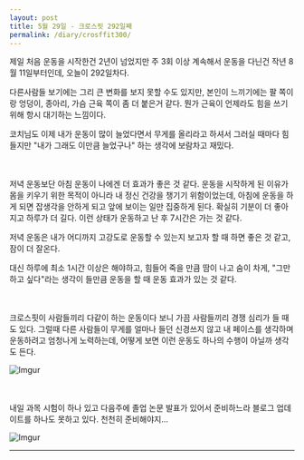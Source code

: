 ```yaml
---
layout: post
title: 5월 29일 - 크로스핏 292일째
permalink: /diary/crosffit300/
---
```


제일 처음 운동을 시작한건 2년이 넘었지만 주 3회 이상 계속해서 운동을 다닌건 작년 8월 11일부터인데, 오늘이 292일차다. 

다른사람들 보기에는 그리 큰 변화를 보지 못할 수도 있지만, 본인이 느끼기에는 팔 쪽이랑 엉덩이, 종아리, 가슴 근육 쪽이 좀 더 붙은거 같다. 뭔가 근육이 언제라도 힘을 쓰기 위해 항시 대기하는 느낌이다. 

코치님도 이제 내가 운동이 많이 늘었다면서 무게를 올리라고 하셔서 그러실 때마다 힘들지만 "내가 그래도 이만큼 늘었구나" 하는 생각에 보람차고 재밌다.  

<br>
<br>
저녁 운동보단 아침 운동이 나에겐 더 효과가 좋은 것 같다. 운동을 시작하게 된 이유가 몸을 키우기 위한 목적이 아니라 내 정신 건강을 챙기기 위함이었는데, 아침에 운동을 하게 되면 잡생각을 안하게 되고 앞에 보이는 일만 집중하게 된다. 확실히 기분이 더 좋아지고 하루가 더 길다. 이런 상태가 운동하고 난 후 7시간은 가는 것 같다.  

저녁 운동은 내가 어디까지 고강도로 운동할 수 있는지 보고자 할 때 하면 좋은 것 같고, 잠이 더 잘온다.  

대신 하루에 최소 1시간 이상은 해야하고, 힘들어 죽을 만큼 땀이 나고 숨이 차게, "그만 하고 싶다"라는 생각이 들만큼 운동을 할 때 운동 효과가 있는 것 같다.  

<br>
<br>
크로스핏이 사람들끼리 다같이 하는 운동이다 보니 가끔 사람들끼리 경쟁 심리가 들 때도 있다. 그럴때 다른 사람들이 무게를 얼마나 들던 신경쓰지 않고 내 페이스를 생각하며 운동하려고 엄청나게 노력하는데, 어떻게 보면 이런 운동도 하나의 수행이 아닐까 생각도 든다.  

![Imgur](https://imgur.com/LdBCYHk.jpg)

<br>
<br>
내일 과목 시험이 하나 있고 다음주에 졸업 논문 발표가 있어서 준비하느라 블로그 업데이트를 하나도 못하고 있다. 천천히 준비해야지...   

![Imgur](https://imgur.com/bXqGF09.jpg)


---  